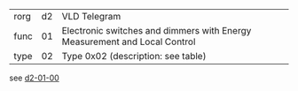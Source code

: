 
|    |   |   |
| -- | - | - |
| rorg | d2 | VLD Telegram |
| func | 01 | Electronic switches and dimmers with Energy Measurement and Local Control |
| type | 02 | Type 0x02 (description: see table) |

see [d2-01-00](d2-01-00.md)
  